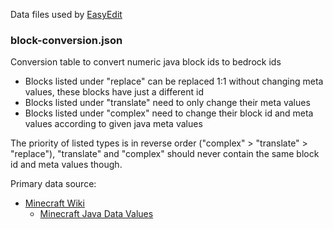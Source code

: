 Data files used by [EasyEdit](https://github.com/platz1de/EasyEdit)

### block-conversion.json

Conversion table to convert numeric java block ids to bedrock ids

- Blocks listed under "replace" can be replaced 1:1 without changing meta values, these blocks have just a different id
- Blocks listed under "translate" need to only change their meta values
- Blocks listed under "complex" need to change their block id and meta values according to given java meta values

The priority of listed types is in reverse order ("complex" > "translate" > "replace"),
"translate" and "complex" should never contain the same block id and meta values though.

Primary data source:

- [Minecraft Wiki](https://minecraft.fandom.com/)
    - [Minecraft Java Data Values](https://minecraft.fandom.com/wiki/Java_Edition_data_values/Pre-flattening)